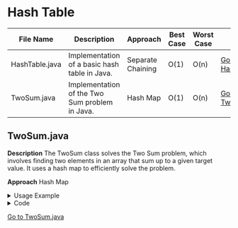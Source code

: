 # Hash Table

| File Name      | Description                                      | Approach                                                         | Best Case | Worst Case | Go To                                                                                                                         |
|----------------|--------------------------------------------------|------------------------------------------------------------------|-----------|------------|-------------------------------------------------------------------------------------------------------------------------------|
| HashTable.java | Implementation of a basic hash table in Java.    | Separate Chaining                                                 | O(1)      | O(n)       | [Go to HashTable.java](./HashTable.java)                                                                                      |
| TwoSum.java    | Implementation of the Two Sum problem in Java.   | Hash Map                                                         | O(1)      | O(n)       | [Go to TwoSum.java](./TwoSum.java)                                                                                            |

## TwoSum.java
**Description**
The TwoSum class solves the Two Sum problem, which involves finding two elements in an array that sum up to a given target value. It uses a hash map to efficiently solve the problem.

**Approach**
Hash Map

<details>
<summary>Usage Example</summary>

```java
public static void main(String[] args) {
    int[] nums = { 2, 7, 11, 15 };
    int target = 9;
    int[] result = TwoSum.twoSum(nums, target);
    System.out.println("Indices: " + result[0] + ", " + result[1]);
    System.out.println("Values: " + nums[result[0]] + ", " + nums[result[1]]);
}
```
Output:
```
Indices: 0, 1
Values: 2, 7
```
</details>

<details>
<summary>Code</summary>

```java
public class TwoSum {
    public static int[] twoSum(int[] nums, int target) {
        Map<Integer, Integer> map = new HashMap<>(); // Create a HashMap to store the complement values and their indices

        for (int i = 0; i < nums.length; i++) {
            int complement = target - nums[i]; // Calculate the complement for the current number
            if (map.containsKey(complement)) { // Check if the complement exists in the map
                return new int[] { map.get(complement), i }; // If found, return the indices of the two elements
            }
            map.put(nums[i], i); // Add the current number and its index to the map
        }

        throw new IllegalArgumentException("No two elements sum up to the target."); // If no solution is found, throw an exception
    }
```
</details>

[Go to TwoSum.java](./TwoSum.java)
